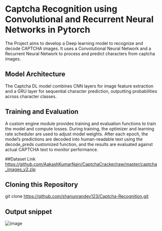 # Captcha Recognition using Convolutional and Recurrent Neural Networks in Pytorch

The Project aims to develop a Deep learning model to recognize and decode CAPTCHA images. It uses a Convolutional Neural Network and a Recurrent Neural Network to process and predict characters from captcha images.

## Model Architecture
The Captcha DL model combines CNN layers for image feature extraction and a GRU layer for sequential character prediction, outputting probabilities across character classes.

## Training and Evaluation
A custom engine module provides training and evaluation functions to train the model and compute losses.
During training, the optimizer and learning rate scheduler are used to adjust model weights.
After each epoch, the model’s predictions are decoded into human-readable text using the decode_preds customized function, and the results are evaluated against actual CAPTCHA text to monitor performance.


##Dataset Link
https://github.com/AakashKumarNain/CaptchaCracker/raw/master/captcha_images_v2.zip

## Cloning this Repository
git clone https://github.com/shanunrandev123/Captcha-Recognition.git





















## Output snippet

![image](https://github.com/user-attachments/assets/64884dee-9adf-4460-bb97-21ef80c31dc7)

